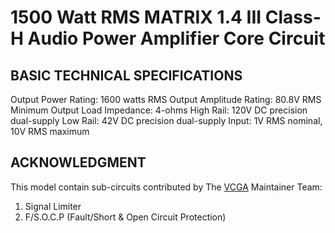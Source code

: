 1500 Watt RMS MATRIX 1.4 III Class-H Audio Power Amplifier Core Circuit
=======================================================================

BASIC TECHNICAL SPECIFICATIONS
------------------------------

Output Power Rating: 1600 watts RMS
Output Amplitude Rating: 80.8V RMS
Minimum Output Load Impedance: 4-ohms
High Rail: 120V DC precision dual-supply
Low Rail: 42V DC precision dual-supply
Input: 1V RMS nominal, 10V RMS maximum

ACKNOWLEDGMENT
--------------

This model contain sub-circuits contributed by
The [VCGA](https://github.com/vcga/vcga) Maintainer Team:
1. Signal Limiter
2. F/S.O.C.P (Fault/Short & Open Circuit Protection)